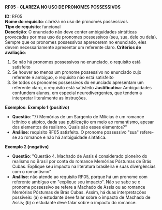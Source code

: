 **RF05 - CLAREZA NO USO DE PRONOMES POSSESSIVOS**

**ID:** RF05  
**Nome do requisito**: clareza no uso de pronomes possessivos  
**Tipo de requisito**: funcional  
**Descrição**: O enunciado não deve conter ambiguidades sintáticas provocadas por mau uso de pronomes possessivos (seu, sua, dele ou dela). Sempre que os pronomes possessivos aparecerem no enunciado, eles devem necessariamente apresentar um referente claro.
**Critérios de avaliação**:
1. Se não há pronomes possessivos no enunciado, o requisito está satisfeito
2. Se houver ao menos um pronome possessivo no enunciado cujo referente é ambíguo, o requisito não está satisfeito
3. Se todos os pronomes possessivos do enunciado apresentam um referente claro, o requisito está satisfeito
**Justificativa**: Ambiguidades confundem alunos, em especial neurodivergentes, que tendem a interpretar literalmente as instruções.

**Exemplos:**
**Exemplo 1 (positivo)**
- **Questão**: "7) Memórias de um Sargento de Milícias é um romance icônico e atípico, dada sua publicação em meio ao romantismo, apesar dos elementos de realismo. Quais são esses elementos?"
- **Análise**: requisito RF05 satisfeito. O pronome possessivo "sua" refere-se ao romance e não há ambiguidade sintática.

**Exemplo 2 (negativo)**
- **Questão**: "Questão 4. Machado de Assis é considerado pioneiro do realismo no Brasil por conta do romance Memórias Póstumas de Brás Cubas. Explique seu impacto na literatura brasileira e suas divergências com o romantismo"  
- **Análise**: não atende ao requisito RF05, porque há um pronome com referente ambíguo em "explique seu impacto". Não se sabe se o pronome possessivo se refere a Machado de Assis ou ao romance Memórias Póstumas de Brás Cubas. Assim, há duas interpretações possíveis: (a) o estudante deve falar sobre o impacto de Machado de Assis; (b) o estudante deve falar sobre o impacto do romance.